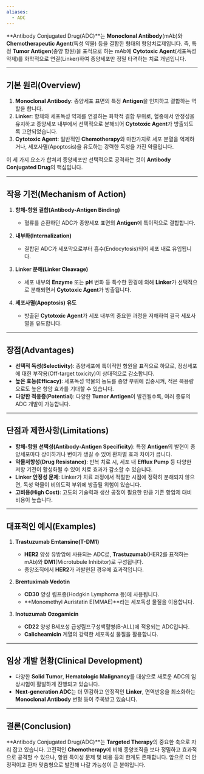 ```yaml
---
aliases:
  - ADC
---
```

**Antibody Conjugated Drug(ADC)**는 **Monoclonal Antibody**(mAb)와 **Chemotherapeutic Agent**(독성 약물) 등을 결합한 형태의 항암치료제입니다. 즉, 특정 **Tumor Antigen**(종양 항원)을 표적으로 하는 mAb에 **Cytotoxic Agent**(세포독성 약제)를 화학적으로 연결(Linker)하여 종양세포만 정밀 타격하는 치료 개념입니다.

---

## 기본 원리(Overview)

1. **Monoclonal Antibody**: 종양세포 표면의 특정 **Antigen**을 인지하고 결합하는 역할을 합니다.
2. **Linker**: 항체와 세포독성 약제를 연결하는 화학적 결합 부위로, 혈중에서 안정성을 유지하고 종양세포 내부에서 선택적으로 분해되어 **Cytotoxic Agent**가 방출되도록 고안되었습니다.
3. **Cytotoxic Agent**: 일반적인 **Chemotherapy**와 마찬가지로 세포 분열을 억제하거나, 세포사멸(Apoptosis)을 유도하는 강력한 독성을 가진 약물입니다.

이 세 가지 요소가 합쳐져 종양세포만 선택적으로 공격하는 것이 **Antibody Conjugated Drug**의 핵심입니다.

---

## 작용 기전(Mechanism of Action)

1. **항체-항원 결합(Antibody-Antigen Binding)**
    
    - 혈류를 순환하던 ADC가 종양세포 표면의 **Antigen**에 특이적으로 결합합니다.
2. **내부화(Internalization)**
    
    - 결합된 ADC가 세포막으로부터 흡수(Endocytosis)되어 세포 내로 유입됩니다.
3. **Linker 분해(Linker Cleavage)**
    
    - 세포 내부의 **Enzyme** 또는 **pH** 변화 등 특수한 환경에 의해 **Linker**가 선택적으로 분해되면서 **Cytotoxic Agent**가 방출됩니다.
4. **세포사멸(Apoptosis) 유도**
    
    - 방출된 **Cytotoxic Agent**가 세포 내부의 중요한 과정을 저해하여 결국 세포사멸을 유도합니다.

---

## 장점(Advantages)

- **선택적 독성(Selectivity)**: 종양세포에 특이적인 항원을 표적으로 하므로, 정상세포에 대한 부작용(Off-target toxicity)이 상대적으로 감소합니다.
- **높은 효능(Efficacy)**: 세포독성 약물의 농도를 종양 부위에 집중시켜, 적은 복용량으로도 높은 항암 효과를 기대할 수 있습니다.
- **다양한 적응증(Potential)**: 다양한 **Tumor Antigen**이 발견될수록, 여러 종류의 ADC 개발이 가능합니다.

---

## 단점과 제한사항(Limitations)

- **항체-항원 선택성(Antibody-Antigen Specificity)**: 특정 **Antigen**의 발현이 종양세포마다 상이하거나 변이가 생길 수 있어 환자별 효과 차이가 큽니다.
- **약물저항성(Drug Resistance)**: 반복 치료 시, 세포 내 **Efflux Pump** 등 다양한 저항 기전이 활성화될 수 있어 치료 효과가 감소할 수 있습니다.
- **Linker 안정성 문제**: Linker가 치료 과정에서 적절한 시점에 정확히 분해되지 않으면, 독성 약물이 비의도적 부위에 방출될 위험이 있습니다.
- **고비용(High Cost)**: 고도의 기술력과 생산 공정이 필요한 만큼 기존 항암제 대비 비용이 높습니다.

---

## 대표적인 예시(Examples)

1. **Trastuzumab Emtansine(T-DM1)**
    
    - **HER2** 양성 유방암에 사용되는 ADC로, **Trastuzumab**(HER2를 표적하는 mAb)와 **DM1**(Microtubule Inhibitor)로 구성됩니다.
    - 종양조직에서 **HER2**가 과발현된 경우에 효과적입니다.
2. **Brentuximab Vedotin**
    
    - **CD30** 양성 림프종(Hodgkin Lymphoma 등)에 사용됩니다.
    - **Monomethyl Auristatin E(MMAE)**라는 세포독성 물질을 이용합니다.
3. **Inotuzumab Ozogamicin**
    
    - **CD22** 양성 B세포성 급성림프구성백혈병(B-ALL)에 적용되는 ADC입니다.
    - **Calicheamicin** 계열의 강력한 세포독성 물질을 활용합니다.

---

## 임상 개발 현황(Clinical Development)

- 다양한 **Solid Tumor**, **Hematologic Malignancy**를 대상으로 새로운 ADC의 임상시험이 활발하게 진행되고 있습니다.
- **Next-generation ADC**는 더 민감하고 안정적인 **Linker**, 면역반응을 최소화하는 **Monoclonal Antibody** 변형 등이 주목받고 있습니다.

---

## 결론(Conclusion)

**Antibody Conjugated Drug(ADC)**는 **Targeted Therapy**의 중요한 축으로 자리 잡고 있습니다. 고전적인 **Chemotherapy**에 비해 종양조직을 보다 정밀하고 효과적으로 공격할 수 있으나, 항원 특이성 문제 및 비용 등의 한계도 존재합니다. 앞으로 더 안정적이고 환자 맞춤형으로 발전해 나갈 가능성이 큰 분야입니다.


